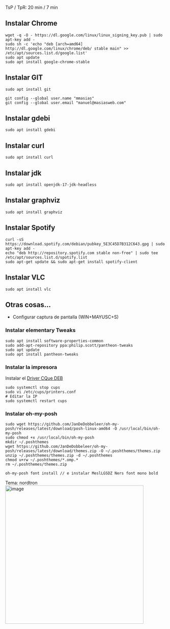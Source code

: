 
TsP / TpR: 20 min / 7 min

## Instalar Chrome

``` 
wget -q -O - https://dl.google.com/linux/linux_signing_key.pub | sudo apt-key add -
sudo sh -c 'echo "deb [arch=amd64] http://dl.google.com/linux/chrome/deb/ stable main" >> /etc/apt/sources.list.d/google.list'
sudo apt update
sudo apt install google-chrome-stable
```

## Instalar GIT

```
sudo apt install git

git config --global user.name "mmasias"
git config --global user.email "manuel@masiasweb.com"

```

## Instalar gdebi

```
sudo apt install gdebi
```

## Instalar curl

```
sudo apt install curl
```

## Instalar jdk

```
sudo apt install openjdk-17-jdk-headless
```

## Instalar graphviz

```
sudo apt install graphviz
```


## Instalar Spotify

```
curl -sS https://download.spotify.com/debian/pubkey_5E3C45D7B312C643.gpg | sudo apt-key add - 
echo "deb http://repository.spotify.com stable non-free" | sudo tee /etc/apt/sources.list.d/spotify.list
sudo apt-get update && sudo apt-get install spotify-client
```

## Instalar VLC

```
sudo apt install vlc
```

## Otras cosas...

* Configurar captura de pantalla (WIN+MAYUSC+S)

### Instalar elementary Tweaks

```
sudo apt install software-properties-common
sudo add-apt-repository ppa:philip.scott/pantheon-tweaks
sudo apt update
sudo apt install pantheon-tweaks
```

### Instalar la impresora

Instalar el [Driver CQue DEB](https://www.canon.es/support/products/imagerunner/imagerunner-advance-c5235i.html?type=drivers&driverdetailid=tcm:86-1894069&os=linux%20%2864-bit%29&language=es)

```
sudo systemctl stop cups
sudo vi /etc/cups/printers.conf
# Editar la IP
sudo systemctl restart cups
```

### Instalar oh-my-posh

```
sudo wget https://github.com/JanDeDobbeleer/oh-my-posh/releases/latest/download/posh-linux-amd64 -O /usr/local/bin/oh-my-posh
sudo chmod +x /usr/local/bin/oh-my-posh
mkdir ~/.poshthemes
wget https://github.com/JanDeDobbeleer/oh-my-posh/releases/latest/download/themes.zip -O ~/.poshthemes/themes.zip
unzip ~/.poshthemes/themes.zip -d ~/.poshthemes
chmod u+rw ~/.poshthemes/*.omp.*
rm ~/.poshthemes/themes.zip

oh-my-posh font install // e instalar MeslLGSDZ Ners font mono bold
```

Tema: nordtron
<img width="434" alt="image" src="https://user-images.githubusercontent.com/8528047/215170894-5f288539-7a31-45c2-b4fb-bd557a14e3b5.png">



